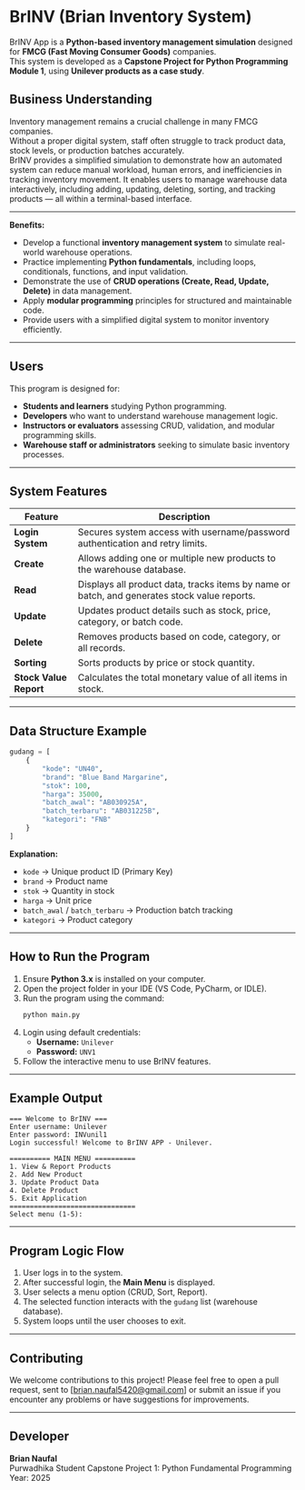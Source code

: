 # BrINV (Brian Inventory System)
BrINV App is a **Python-based inventory management simulation** designed for **FMCG (Fast Moving Consumer Goods)** companies.  
This system is developed as a **Capstone Project for Python Programming Module 1**, using **Unilever products as a case study**.  


## Business Understanding
Inventory management remains a crucial challenge in many FMCG companies.  
Without a proper digital system, staff often struggle to track product data, stock levels, or production batches accurately.  
BrINV provides a simplified simulation to demonstrate how an automated system can reduce manual workload, human errors, and inefficiencies in tracking inventory movement. It enables users to manage warehouse data interactively, including adding, updating, deleting, sorting, and tracking products — all within a terminal-based interface.

---

**Benefits:** 
- Develop a functional **inventory management system** to simulate real-world warehouse operations.  
- Practice implementing **Python fundamentals**, including loops, conditionals, functions, and input validation.  
- Demonstrate the use of **CRUD operations (Create, Read, Update, Delete)** in data management.  
- Apply **modular programming** principles for structured and maintainable code.  
- Provide users with a simplified digital system to monitor inventory efficiently.  

---

## Users
This program is designed for:
- **Students and learners** studying Python programming.  
- **Developers** who want to understand warehouse management logic.  
- **Instructors or evaluators** assessing CRUD, validation, and modular programming skills.  
- **Warehouse staff or administrators** seeking to simulate basic inventory processes.  

---

## System Features
| Feature | Description |
|----------|--------------|
| **Login System** | Secures system access with username/password authentication and retry limits. |
| **Create** | Allows adding one or multiple new products to the warehouse database. |
| **Read** | Displays all product data, tracks items by name or batch, and generates stock value reports. |
| **Update** | Updates product details such as stock, price, category, or batch code. |
| **Delete** | Removes products based on code, category, or all records. |
| **Sorting** | Sorts products by price or stock quantity. |
| **Stock Value Report** | Calculates the total monetary value of all items in stock. |

---

## Data Structure Example
```python
gudang = [
    {
        "kode": "UN40",
        "brand": "Blue Band Margarine",
        "stok": 100,
        "harga": 35000,
        "batch_awal": "AB030925A",
        "batch_terbaru": "AB031225B",
        "kategori": "FNB"
    }
]
```
**Explanation:**
- `kode` → Unique product ID (Primary Key)  
- `brand` → Product name  
- `stok` → Quantity in stock  
- `harga` → Unit price  
- `batch_awal` / `batch_terbaru` → Production batch tracking  
- `kategori` → Product category  

---

## How to Run the Program
1. Ensure **Python 3.x** is installed on your computer.  
2. Open the project folder in your IDE (VS Code, PyCharm, or IDLE).  
3. Run the program using the command:
   ```bash
   python main.py
   ```
4. Login using default credentials:
   - **Username:** `Unilever`  
   - **Password:** `UNV1`
5. Follow the interactive menu to use BrINV features.

---

## Example Output
```
=== Welcome to BrINV ===
Enter username: Unilever
Enter password: INVunil1
Login successful! Welcome to BrINV APP - Unilever.

========== MAIN MENU ==========
1. View & Report Products
2. Add New Product
3. Update Product Data
4. Delete Product
5. Exit Application
===============================
Select menu (1-5):
```

---

## Program Logic Flow
1. User logs in to the system.  
2. After successful login, the **Main Menu** is displayed.  
3. User selects a menu option (CRUD, Sort, Report).  
4. The selected function interacts with the `gudang` list (warehouse database).  
5. System loops until the user chooses to exit.

---

## Contributing
We welcome contributions to this project! Please feel free to open a pull request, sent to [brian.naufal5420@gmail.com] or submit an issue if you encounter any problems or have suggestions for improvements.

---

## Developer
**Brian Naufal**  
Purwadhika Student
Capstone Project 1: Python Fundamental Programming  
Year: 2025
